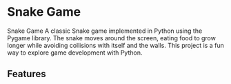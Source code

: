 # Snake Game
Snake Game 
A classic Snake game implemented in Python using the Pygame library. The snake moves around the screen, eating food to grow longer while avoiding collisions with itself and the walls. This project is a fun way to explore game development with Python.
## Features
